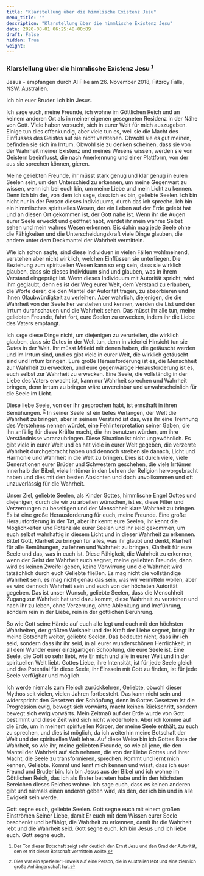```yaml
---
title: "Klarstellung über die himmlische Existenz Jesu"
menu_title: ""
description: "Klarstellung über die himmlische Existenz Jesu"
date: 2020-08-01 06:25:48+00:89
draft: False
hidden: True
weight:
---
```

### Klarstellung über die himmlische Existenz Jesu <sup id="a1">[1](#f1)</sup>

Jesus - empfangen durch Al Fike am 26. November 2018, Fitzroy Falls, NSW, Australien.

Ich bin euer Bruder. Ich bin Jesus.

Ich sage euch, meine Freunde, ich wohne im Göttlichen Reich und an keinem anderen Ort als in meiner eigenen gesegneten Residenz in der Nähe von Gott. Viele haben versucht, sich in eurer Welt für mich auszugeben. Einige tun dies offenkundig, aber viele tun es, weil sie die Macht des Einflusses des Geistes auf sie nicht verstehen. Obwohl sie es gut meinen, befinden sie sich im Irrtum. Obwohl sie zu denken scheinen, dass sie von der Wahrheit meiner Existenz und meines Wesens wissen, werden sie von Geistern beeinflusst, die nach Anerkennung und einer Plattform, von der aus sie sprechen können, gieren.

Meine geliebten Freunde, ihr müsst stark genug und klar genug in euren Seelen sein, um den Unterschied zu erkennen, um meine Gegenwart zu wissen, wenn ich bei euch bin, um meine Liebe und mein Licht zu kennen. Denn ich bin der, von dem ich sage, dass ich es bin, geliebte Seelen. Ich bin nicht nur in der Person dieses Individuums, durch das ich spreche. Ich bin ein himmlisches spirituelles Wesen, der ein Leben auf der Erde gelebt hat und an diesen Ort gekommen ist, der Gott nahe ist. Wenn ihr die Augen eurer Seele erweckt und geöffnet habt, werdet ihr mein wahres Selbst sehen und mein wahres Wesen erkennen. Bis dahin mag jede Seele ohne die Fähigkeiten und die Unterscheidungskraft viele Dinge glauben, die andere unter dem Deckmantel der Wahrheit vermitteln.

Wie ich schon sagte, sind diese Individuen in vielen Fällen wohlmeinend, verstehen aber nicht wirklich, welchen Einflüssen sie unterliegen. Die Beziehung zum spirituellen Wesen kann so eng sein, dass sie wirklich glauben, dass sie dieses Individuum sind und glauben, was in ihrem Verstand eingeprägt ist. Wenn dieses Individuum mit Autorität spricht, wird ihm geglaubt, denn es ist der Weg eurer Welt, dem Verstand zu erlauben, die Worte derer, die den Mantel der Autorität tragen, zu absorbieren und ihnen Glaubwürdigkeit zu verleihen. Aber wahrlich, diejenigen, die die Wahrheit von der Seele her verstehen und kennen, werden die List und den Irrtum durchschauen und die Wahrheit sehen. Das müsst ihr alle tun, meine geliebten Freunde, fahrt fort, eure Seelen zu erwecken, indem ihr die Liebe des Vaters empfangt.

Ich sage diese Dinge nicht, um diejenigen zu verurteilen, die wirklich glauben, dass sie Gutes in der Welt tun, denn in vielerlei Hinsicht tun sie Gutes in der Welt. Ihr müsst Mitleid mit denen haben, die getäuscht werden und im Irrtum sind, und es gibt viele in eurer Welt, die wirklich getäuscht sind und Irrtum bringen. Eure große Herausforderung ist es, die Menschheit zur Wahrheit zu erwecken, und eure gegenwärtige Herausforderung ist es, euch selbst zur Wahrheit zu erwecken. Eine Seele, die vollständig in der Liebe des Vaters erwacht ist, kann nur Wahrheit sprechen und Wahrheit bringen, denn Irrtum zu bringen wäre unvereinbar und unwahrscheinlich für die Seele im Licht.

Diese liebe Seele, von der ihr gesprochen habt, ist ernsthaft in ihren Bemühungen. <sup id="a2">[2](#f2)</sup> In seiner Seele ist ein tiefes Verlangen, der Welt die Wahrheit zu bringen, aber in seinem Verstand ist das, was ihr eine Trennung des Verstehens nennen würdet, eine Fehlinterpretation seiner Gaben, die ihn anfällig für diese Kräfte macht, die ihn benutzen würden, um ihre Verständnisse voranzubringen. Diese Situation ist nicht ungewöhnlich. Es gibt viele in eurer Welt und es hat viele in eurer Welt gegeben, die verzerrte Wahrheit durchgebracht haben und dennoch streben sie danach, Licht und Harmonie und Wahrheit in die Welt zu bringen. Dies ist durch viele, viele Generationen eurer Brüder und Schwestern geschehen, die viele Irrtümer innerhalb der Bibel, viele Irrtümer in den Lehren der Religion hervorgebracht haben und dies mit den besten Absichten und doch unvollkommen und oft unzuverlässig für die Wahrheit.

Unser Ziel, geliebte Seelen, als Kinder Gottes, himmlische Engel Gottes und diejenigen, durch die wir zu arbeiten wünschen, ist es, diese Filter und Verzerrungen zu beseitigen und der Menschheit klare Wahrheit zu bringen. Es ist eine große Herausforderung für euch, meine Freunde. Eine große Herausforderung in der Tat, aber ihr kennt eure Seelen, ihr kennt die Möglichkeiten und Potenziale eurer Seelen und ihr seid gekommen, um euch selbst wahrhaftig in diesem Licht und in dieser Wahrheit zu erkennen. Bittet Gott, Klarheit zu bringen für alles, was ihr glaubt und denkt, Klarheit für alle Bemühungen, zu lehren und Wahrheit zu bringen, Klarheit für eure Seele und das, was in euch ist. Diese Fähigkeit, die Wahrheit zu erkennen, wenn der Geist der Wahrheit euch segnet, meine geliebten Freunde, dann wird es keinen Zweifel geben, keine Verwirrung und die Wahrheit wird tatsächlich durch euch Geliebte fließen. Es mag nicht die vollständige Wahrheit sein, es mag nicht genau das sein, was wir vermitteln wollen, aber es wird dennoch Wahrheit sein und euch von der höchsten Autorität gegeben. Das ist unser Wunsch, geliebte Seelen, dass die Menschheit Zugang zur Wahrheit hat und dazu kommt, diese Wahrheit zu verstehen und nach ihr zu leben, ohne Verzerrung, ohne Ablenkung und Irreführung, sondern rein in der Liebe, rein in der göttlichen Berührung.

So wie Gott seine Hände auf euch alle legt und euch mit den höchsten Wahrheiten, der größten Weisheit und der Kraft der Liebe segnet, bringt ihr meine Botschaft weiter, geliebte Seelen. Das bedeutet nicht, dass ihr ich seid, sondern dass ihr ihr seid, in all eurer wunderschönen Herrlichkeit, in all dem Wunder eurer einzigartigen Schöpfung, die eure Seele ist. Eine Seele, die Gott so sehr liebt, wie Er mich und alle in eurer Welt und in der spirituellen Welt liebt. Gottes Liebe, ihre Intensität, ist für jede Seele gleich und das Potential für diese Seele, ihr Einssein mit Gott zu finden, ist für jede Seele verfügbar und möglich.

Ich werde niemals zum Fleisch zurückkehren, Geliebte, obwohl dieser Mythos seit vielen, vielen Jahren fortbesteht. Das kann nicht sein und widerspricht den Gesetzen der Schöpfung, denn in Gottes Gesetzen ist die Progression ewig, bewegt sich vorwärts, macht keinen Rückschritt, sondern bewegt sich ewig vorwärts. Mein Zeitmaß auf der Erde wurde von Gott bestimmt und diese Zeit wird sich nicht wiederholen. Aber ich komme auf die Erde, um in meinem spirituellen Körper, der meine Seele enthält, zu euch zu sprechen, und dies ist möglich, da ich weiterhin meine Botschaft der Welt und der spirituellen Welt lehre. Auf diese Weise bin ich Gottes Bote der Wahrheit, so wie ihr, meine geliebten Freunde, so wie all jene, die den Mantel der Wahrheit auf sich nehmen, die von der Liebe Gottes und ihrer Macht, die Seele zu transformieren, sprechen. Kommt und lernt mich kennen, Geliebte. Kommt und lernt mich kennen und wisst, dass ich euer Freund und Bruder bin. Ich bin Jesus aus der Bibel und ich wohne im Göttlichen Reich, das ich als Erster betreten habe und in den höchsten Bereichen dieses Reiches wohne. Ich sage euch, dass es keinen anderen gibt und niemals einen anderen geben wird, als den, der ich bin und in alle Ewigkeit sein werde.

Gott segne euch, geliebte Seelen. Gott segne euch mit einem großen Einströmen Seiner Liebe, damit Er euch mit dem Wissen eurer Seele beschenkt und befähigt, die Wahrheit zu erkennen, damit ihr die Wahrheit lebt und die Wahrheit seid. Gott segne euch. Ich bin Jesus und ich liebe euch. Gott segne euch.
<small>

1. <large id="f1"> Der Ton dieser Botschaft zeigt sehr deutlich den Ernst Jesu und den Grad der Autorität, den er mit dieser Botschaft vermitteln wollte.[↩](#a1)

2. <large id="f2"> Dies war ein spezieller Hinweis auf eine Person, die in Australien lebt und eine ziemlich große Anhängerschaft hat.[↩](#a2)

